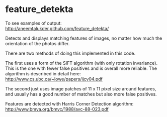 feature_detekta
===============

To see examples of output:
http://aneemtalukder.github.com/feature_detekta/

Detects and displays matching features of images, no matter how much the orientation of the photos differ. 

There are two methods of doing this implemented in this code. 

The first uses a form of the SIFT algorithm (with only rotation invariance). This is the one with fewer false
positives and is overall more reliable. The algorithm is described in detail here:
http://www.cs.ubc.ca/~lowe/papers/ijcv04.pdf

The second just uses image patches of 11 x 11 pixel size around features, and usually has a good number of matches but also more false positives. 

Features are detected with Harris Corner Detection algorithm:
http://www.bmva.org/bmvc/1988/avc-88-023.pdf
